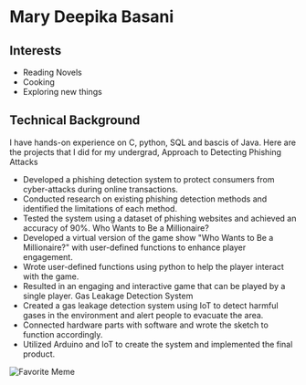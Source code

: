# Mary Deepika Basani

## Interests

- Reading Novels 
- Cooking
- Exploring new things

## Technical Background

I have hands-on experience on C, python, SQL and bascis of Java. Here are the projects that I did for my undergrad, 
Approach to Detecting Phishing Attacks
- Developed a phishing detection system to protect consumers from cyber-attacks during online transactions.
- Conducted research on existing phishing detection methods and identified the limitations of each method.
- Tested the system using a dataset of phishing websites and achieved an accuracy of 90%.
Who Wants to Be a Millionaire?
- Developed a virtual version of the game show "Who Wants to Be a Millionaire?" with user-defined functions to enhance
player engagement.
- Wrote user-defined functions using python to help the player interact with the game.
- Resulted in an engaging and interactive game that can be played by a single player.
Gas Leakage Detection System
- Created a gas leakage detection system using IoT to detect harmful gases in the environment and alert people to evacuate
the area.
- Connected hardware parts with software and wrote the sketch to function accordingly.
- Utilized Arduino and IoT to create the system and implemented the final product.

![Favorite Meme](https://1drv.ms/i/s!As--NMVedYumoFWfzNlHMR6vjhEA?e=g5plcm)